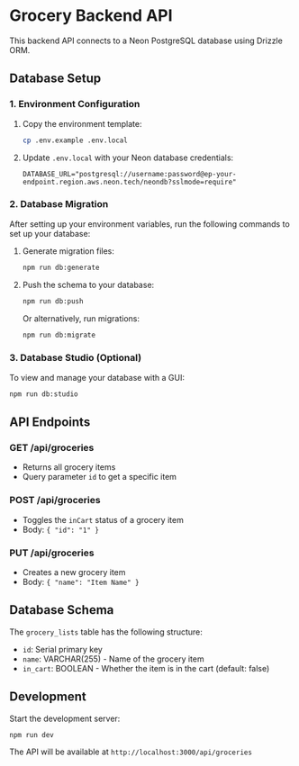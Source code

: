 # Grocery Backend API

This backend API connects to a Neon PostgreSQL database using Drizzle ORM.

## Database Setup

### 1. Environment Configuration

1. Copy the environment template:

   ```bash
   cp .env.example .env.local
   ```

2. Update `.env.local` with your Neon database credentials:
   ```
   DATABASE_URL="postgresql://username:password@ep-your-endpoint.region.aws.neon.tech/neondb?sslmode=require"
   ```

### 2. Database Migration

After setting up your environment variables, run the following commands to set up your database:

1. Generate migration files:

   ```bash
   npm run db:generate
   ```

2. Push the schema to your database:

   ```bash
   npm run db:push
   ```

   Or alternatively, run migrations:

   ```bash
   npm run db:migrate
   ```

### 3. Database Studio (Optional)

To view and manage your database with a GUI:

```bash
npm run db:studio
```

## API Endpoints

### GET /api/groceries

- Returns all grocery items
- Query parameter `id` to get a specific item

### POST /api/groceries

- Toggles the `inCart` status of a grocery item
- Body: `{ "id": "1" }`

### PUT /api/groceries

- Creates a new grocery item
- Body: `{ "name": "Item Name" }`

## Database Schema

The `grocery_lists` table has the following structure:

- `id`: Serial primary key
- `name`: VARCHAR(255) - Name of the grocery item
- `in_cart`: BOOLEAN - Whether the item is in the cart (default: false)

## Development

Start the development server:

```bash
npm run dev
```

The API will be available at `http://localhost:3000/api/groceries`
